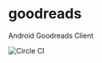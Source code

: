 # goodreads
Android Goodreads Client

![Circle CI](https://circleci.com/gh/ademar111190/goodreads.svg?style=shield&circle-token=:1cfe979fb2e368e2d706cee6d845443b0e771a31)
